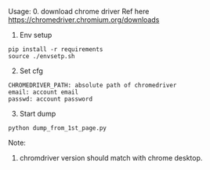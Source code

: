 
Usage:
0. download chrome driver
Ref here https://chromedriver.chromium.org/downloads

1. Env setup
```
pip install -r requirements
source ./envsetp.sh
```
2. Set cfg
```
CHROMEDRIVER_PATH: absolute path of chromedriver
email: account email
passwd: account password
```

3. Start dump

```
python dump_from_1st_page.py
```

Note:
1. chromdriver version should match with chrome desktop.